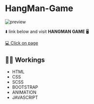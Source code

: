 # HangMan-Game
>
 
![preview](web-portfolio-preview.jpeg)

⬇️ link below and visit  **HANGMAN GAME** 🖥️


[💻 Click on page](https://yusra-ahmad.github.io/HangMan-Game/)
## 👩‍💻 Workings
- HTML
- CSS
- SCSS
- BOOTSTRAP
- ANIMATION
- JAVASCRIPT
